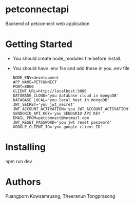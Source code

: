 # petconnectapi
Backend of petconnect web application
# Getting Started
  - You should create node_modules file before Install.
  - You should have .env file and add these in you .env file
  
    ```
    NODE_ENV=development
    APP_NAME=PETCONNECT
    PORT=8000
    CLIENT_URL=http://localhost:3000
    DATABASE_CLOUD='you database cloud in mongoDB'
    DATABASE_LOCAL='you local host in mongoDB'
    JWT_SECRET='you jwt_secret'
    JWT_ACCOUNT_ACTIVATION='you JWT_ACCOUNT_ACTIVATION'
    SENDGRID_API_KEY='you SENDGRID API KEY '
    EMAIL_FROM=petconnect@hotmail.com
    JWT_RESET_PASSWORD='you jwt reset password'
    GOOGLE_CLIENT_ID='you google client ID'
    ```
    
# Installing
npm run dev

# Authors
 Puangporn Kowsamruang,
 Theeranun Tongprasong
